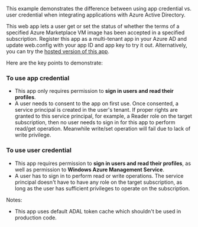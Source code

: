 This example demonstrates the difference between using app credential vs. user credential when integrating applications with Azure Active Directory.  

This web app lets a user get or set the status of whether the terms of a specified Azure Marketplace VM image has been accepted in a specified subscription.  Register this app as a multi-tenant app in your Azure AD and update web.config with your app ID and app key to try it out.  Alternatively, you can try the [hosted version of this app](https://apporusercred.azurewebsites.net). 

Here are the key points to demonstrate:
### To use app credential
* This app only requires permission to __sign in users and read their profiles__.
* A user needs to consent to the app on first use.  Once consented, a service principal is created in the user's tenant. If proper rights are granted to this service principal, for example, a Reader role on the target subscription, then no user needs to sign in for this app to perform read/get operation.  Meanwhile write/set operation will fail due to lack of write privilege.

### To use user credential
* This app requires permission to __sign in users and read their profiles__, as well as permission to __Windows Azure Management Service__.
* A user has to sign in to perform read or write operations.  The service principal doesn't have to have any role on the target subscription, as long as the user has sufficient privileges to operate on the subscription. 

Notes:
* This app uses default ADAL token cache which shouldn't be used in production code.
 
